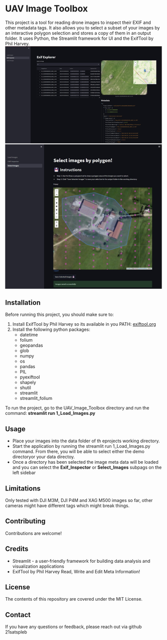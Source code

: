 # UAV Image Toolbox
This project is a tool for reading drone images to inspect their EXIF and other metadata tags. It also allows you to select a subset
of your images by an interactive polygon selection and stores a copy of them in an output folder.
It uses Python, the Streamlit framework for UI and the ExifTool by Phil Harvey.
![App Screenshot](app_screenshot_2.jpg)
![App Screenshot](app_screenshot.jpg)

## Installation
Before running this project, you should make sure to:

1. Install ExifTool by Phil Harvey so its available in you PATH: [exiftool.org](https://exiftool.org/)
2. Install the following python packages:
   * datetime
   * folium
   * geopandas
   * glob
   * numpy
   * os
   * pandas
   * PIL
   * pyexiftool
   * shapely
   * shutil 
   * streamlit
   * streamlit_folium
 
  

To run the project, go to the UAV_Image_Toolbox directory and run the command: **streamlit run 1_Load_Images.py**

## Usage
* Place your images into the data folder of th eprojects working directory.
* Start the application by running the streamlit run 1_Load_Images.py command.
From there, you will be able to select either the demo directoryor your data directoy.
* Once a directory has been selected the image meta data will be loaded and you can select the **Exif_Inspector** or **Select_Images** subpags on the left sidebar

## Limitations

Only  tested with DJI M3M, DJI P4M and XAG M500 images so far, other cameras might have different tags which might break things.

## Contributing
Contributions are welcome!

## Credits
* Streamlit - a user-friendly framework for building data analysis and visualization applications
* ExifTool by Phil Harvey
Read, Write and Edit Meta Information!

## License
The contents of this repository are covered under the MIT License.

## Contact
If you have any questions or feedback, please reach out via github 21satspleb
